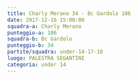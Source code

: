 ```yaml
---
title: Charly Merano 34 - Bc Gardolo 106
date: 2017-12-16 15:00:00
squadra-a: Charly Merano
punteggio-a: 106
squadra-b: Bc Gardolo
punteggio-b: 34
partite/squadra: under-14-17-18
luogo: PALESTRA SEGANTINI
categoria: under 14
---
```

